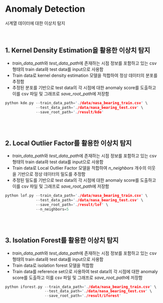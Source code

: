 # Anomaly Detection
시계열 데이터에 대한 이상치 탐지
<br><br><br>
## 1. Kernel Density Estimation을 활용한 이상치 탐지
- *train_data_path*와 *test_data_path*에 존재하는 시점 정보를 포함하고 있는 csv 형태의 train data와 test data를 input으로 사용함<br>
- Train data로 kernel density estimation 모델을 적합하여 정상 데이터의 분포를 추정함<br>
- 추정된 분포를 기반으로 test data의 각 시점에 대한 anomaly score를 도출하고 이를 csv 파일 및 그래프로 *save_root_path*에 저장함<br>

```c
python kde.py --train_data_path='./data/nasa_bearing_train.csv' \
              --test_data_path='./data/nasa_bearing_test.csv' \
              --save_root_path='./result/kde'
```
<br><br>
## 2. Local Outlier Factor를 활용한 이상치 탐지
- *train_data_path*와 *test_data_path*에 존재하는 시점 정보를 포함하고 있는 csv 형태의 train data와 test data를 input으로 사용함<br>
- Train data로 Local Outlier Factor 모델을 적합하여 *n_neighbors* 개수의 이웃을 기반으로 정상 데이터의 밀도를 추정함<br>
- 추정된 밀도를 기반으로 test data의 각 시점에 대한 anomaly score를 도출하고 이를 csv 파일 및 그래프로 *save_root_path*에 저장함<br>

```c
python lof.py --train_data_path='./data/nasa_bearing_train.csv' \
              --test_data_path='./data/nasa_bearing_test.csv' \
              --save_root_path='./result/lof' \
              --n_neighbors=5
```
<br><br>
## 3. Isolation Forest를 활용한 이상치 탐지
- *train_data_path*와 *test_data_path*에 존재하는 시점 정보를 포함하고 있는 csv 형태의 train data와 test data를 input으로 사용함<br>
- Train data로 isolation forest 모델을 적합함<br>
- Train data를 reference set으로 사용하여 test data의 각 시점에 대한 anomaly score를 도출하고 이를 csv 파일 및 그래프로 *save_root_path*에 저장함<br>

```c
python iforest.py --train_data_path='./data/nasa_bearing_train.csv' \
                  --test_data_path='./data/nasa_bearing_test.csv' \
                  --save_root_path='./result/iforest'

